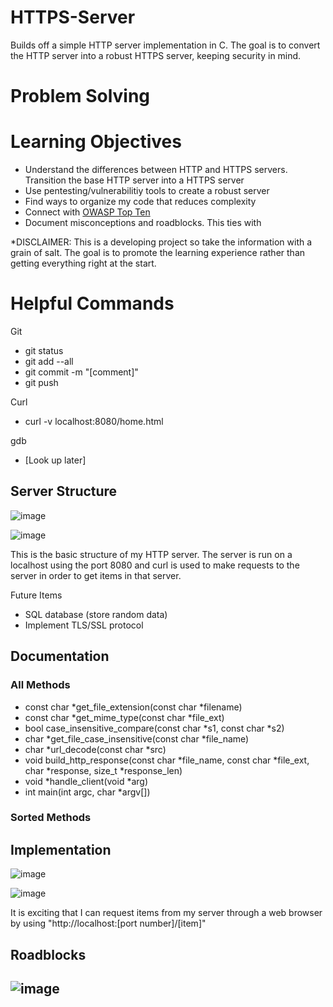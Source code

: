# HTTPS-Server
Builds off a simple HTTP server implementation in C. The goal is to convert the HTTP server into a robust HTTPS server, keeping security in mind.

# Problem Solving

# Learning Objectives
- Understand the differences between HTTP and HTTPS servers. Transition the base HTTP server into a HTTPS server
- Use pentesting/vulnerabilitiy tools to create a robust server
- Find ways to organize my code that reduces complexity
- Connect with [OWASP Top Ten](https://owasp.org/www-project-top-ten/#:~:text=The%20OWASP%20Top%2010%20is,step%20towards%20more%20secure%20coding)
- Document misconceptions and roadblocks. This ties with  

\*DISCLAIMER: This is a developing project so take the information with a grain of salt. The goal is to promote the learning experience rather than getting everything right at the start.

# Helpful Commands

Git
- git status
- git add --all
- git commit -m "[comment]"
- git push

Curl
- curl -v localhost:8080/home.html

gdb
- [Look up later]

## Server Structure

![image](https://github.com/user-attachments/assets/bbb03718-9f0b-450e-90e0-883fc0d128c4)

![image](https://github.com/user-attachments/assets/03af26e8-f605-4d6d-8df4-6c8b3f0e5cf4)

This is the basic structure of my HTTP server. The server is run on a localhost using the port 8080 and curl is used to make requests to the server in order to get items in that server.

Future Items
- SQL database (store random data)
- Implement TLS/SSL protocol

## Documentation
### All Methods
- const char *get_file_extension(const char *filename)
- const char *get_mime_type(const char *file_ext)
- bool case_insensitive_compare(const char *s1, const char *s2)
- char *get_file_case_insensitive(const char *file_name)
- char *url_decode(const char *src)
- void build_http_response(const char *file_name, const char *file_ext, char *response, size_t *response_len)
- void *handle_client(void *arg)
- int main(int argc, char *argv[])

### Sorted Methods




## Implementation

![image](https://github.com/user-attachments/assets/5620b80a-9586-4706-8835-88c88e03f31f)

![image](https://github.com/user-attachments/assets/18c5b914-b0aa-48a2-9e59-d6cfac576fad)

It is exciting that I can request items from my server through a web browser by using "http://localhost:[port number]/[item]"

## Roadblocks

![image](https://github.com/user-attachments/assets/779b29b6-25ad-4a76-9902-74159aa6dfaf)
-

